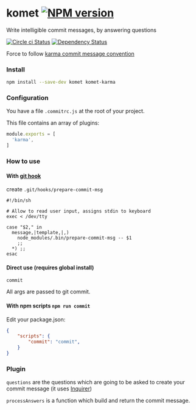 # komet [![NPM version][npm-image]][npm-url]

Write intelligible commit messages, by answering questions

[![Circle ci Status][build-status-image]][build-status-url]
[![Dependency Status][daviddm-image]][daviddm-url]

Force to follow [karma commit message convention](http://karma-runner.github.io/1.0/dev/git-commit-msg.html)

### Install

```sh
npm install --save-dev komet komet-karma
```

### Configuration
You have a file `.commitrc.js` at the root of your project.

This file contains an array of plugins:
```javascript
module.exports = [
  'karma',
]
```

### How to use

#### With [git hook](https://git-scm.com/docs/githooks#_prepare_commit_msg)

create `.git/hooks/prepare-commit-msg`

```
#!/bin/sh

# Allow to read user input, assigns stdin to keyboard
exec < /dev/tty

case "$2," in
  message,|template,|,)
    node_modules/.bin/prepare-commit-msg -- $1
    ;;
  *) ;;
esac

```

#### Direct use (requires global install)

```
commit
```

All args are passed to git commit.


#### With npm scripts `npm run commit`

Edit your package.json:

```json
{
    "scripts": {
        "commit": "commit",
    }
}

```

### Plugin

`questions` are the questions which are going to be asked to create your commit message (it uses [Inquirer](https://www.npmjs.com/package/inquirer#question))

`processAnswers` is a function which build and return the commit message.


[npm-image]: https://img.shields.io/npm/v/komet.svg?style=flat-square
[npm-url]: https://npmjs.org/package/komet
[daviddm-image]: https://david-dm.org/kometjs/komet.svg?style=flat-square
[daviddm-url]: https://david-dm.org/kometjs/komet
[build-status-image]: https://img.shields.io/circleci/project/kometjs/komet/master.svg?style=flat-square
[build-status-url]: https://circleci.com/gh/kometjs/komet
